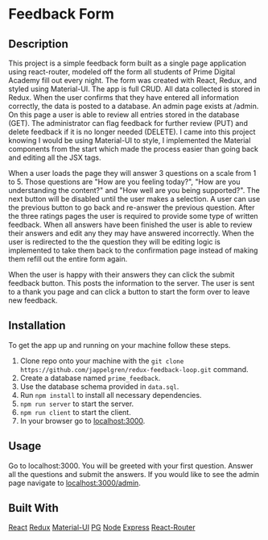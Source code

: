 # Feedback Form

## Description

This project is a simple feedback form built as a single page application using react-router, modeled off the form all students of Prime Digital Academy fill out every night. The form was created with React, Redux, and styled using Material-UI. The app is full CRUD. All data collected is stored in Redux. When the user confirms that they have entered all information correctly, the data is posted to a database. An admin page exists at /admin. On this page a user is able to review all entries stored in the database (GET). The administrator can flag feedback for further review (PUT) and delete feedback if it is no longer needed (DELETE). I came into this project knowing I would be using Material-UI to style, I implemented the Material components from the start which made the process easier than going back and editing all the JSX tags.

When a user loads the page they will answer 3 questions on a scale from 1 to 5. Those questions are "How are you feeling today?", "How are you understanding the content?" and "How well are you being supported?". The next button will be disabled until the user makes a selection. A user can use the previous button to go back and re-answer the previous question. After the three ratings pages the user is required to provide some type of written feedback. When all answers have been finished the user is able to review their answers and edit any they may have answered incorrectly. When the user is redirected to the the question they will be editing logic is implemented to take them back to the confirmation page instead of making them refill out the entire form again.

When the user is happy with their answers they can click the submit feedback button. This posts the information to the server. The user is sent to a thank you page and can click a button to start the form over to leave new feedback.

## Installation

To get the app up and running on your machine follow these steps.

1. Clone repo onto your machine with the `git clone https://github.com/jappelgren/redux-feedback-loop.git` command.
2. Create a database named `prime_feedback`.
3. Use the database schema provided in `data.sql`.
4. Run `npm install` to install all necessary dependencies.
5. `npm run server` to start the server.
6. `npm run client` to start the client.
7. In your browser go to [localhost:3000](http://localhost:3000/).

## Usage
Go to localhost:3000.  You will be greeted with your first question.  Answer all the questions and submit the answers.  If you would like to see the admin page navigate to [localhost:3000/admin](http://localhost:3000/admin).

## Built With
[React](https://reactjs.org/)
[Redux](https://redux.js.org/)
[Material-UI](https://material-ui.com/)
[PG](https://node-postgres.com/)
[Node](https://nodejs.org/en/)
[Express](https://expressjs.com/)
[React-Router](https://reactrouter.com/)